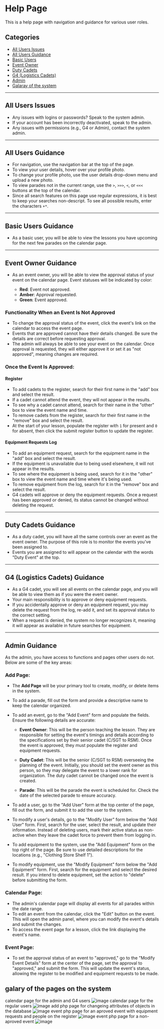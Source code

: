 # Help Page

This is a help page with navigation and guidance for various user roles.

## Categories

- [All Users Issues](#all-users-issues)
- [All Users Guidance](#all-users-guidance)
- [Basic Users](#basic-users)
- [Event Owner](#event-owner)
- [Duty Cadets](#duty-cadets)
- [G4 (Logistics Cadets)](#g4-logistics-cadets)
- [Admin](#admin)
- [Galaray of the system](#galary-of-the-pages-on-the-system)

---

## All Users Issues

- Any issues with logins or passwords? Speak to the system admin.
- If your account has been incorrectly deactivated, speak to the admin.
- Any issues with permissions (e.g., G4 or Admin), contact the system admin.

---

## All Users Guidance

- For navigation, use the navigation bar at the top of the page.
- To view your user details, hover over your profile photo.
- To change your profile photo, use the user details drop-down menu and upload a new photo.
- To view parades not in the current range, use the `>`, `>>>`, `<`, or `<<<` buttons at the top of the calendar.
- Since all search features on this page use regular expressions, it is best to keep your searches non-descript. To see all possible results, enter the characters `+*`.

---

## Basic Users Guidance

- As a basic user, you will be able to view the lessons you have upcoming for the next few parades on the calendar page.

---

## Event Owner Guidance

- As an event owner, you will be able to view the approval status of your event on the calendar page. Event statuses will be indicated by color:

  - **Red**: Event not approved.
  - **Amber**: Approval requested.
  - **Green**: Event approved.

### Functionality When an Event Is Not Approved

- To change the approval status of the event, click the event's link on the calendar to access the event page.
- Events that are approved cannot have their details changed. Be sure the details are correct before requesting approval.
- The admin will always be able to see your event on the calendar. Once approval is requested, they will either approve it or set it as "not approved", meaning changes are required.

### Once the Event Is Approved:

#### Register

- To add cadets to the register, search for their first name in the "add" box and select the result.
- If a cadet cannot attend the event, they will not appear in the results.
- To see why a cadet cannot attend, search for their name in the "other" box to view the event name and time.
- To remove cadets from the register, search for their first name in the "remove" box and select the result.
- At the start of your lesson, populate the register with `1` for present and `0` for absent, then click the submit register button to update the register.

#### Equipment Requests Log

- To add an equipment request, search for the equipment name in the "add" box and select the result.
- If the equipment is unavailable due to being used elsewhere, it will not appear in the results.
- To see where the equipment is being used, search for it in the "other" box to view the event name and time where it's being used.
- To remove equipment from the log, search for it in the "remove" box and select the result.
- G4 cadets will approve or deny the equipment requests. Once a request has been approved or denied, its status cannot be changed without deleting the request.

---

## Duty Cadets Guidance

- As a duty cadet, you will have all the same controls over an event as the event owner. The purpose of this role is to monitor the events you've been assigned to.
- Events you are assigned to will appear on the calendar with the words "Duty Event" at the top.

---

## G4 (Logistics Cadets) Guidance

- As a G4 cadet, you will see all events on the calendar page, and you will be able to view them as if you were the event owner.
- Your main responsibility is to approve or deny equipment requests.
- If you accidentally approve or deny an equipment request, you may delete the request from the log, re-add it, and set its approval status to the correct setting.
- When a request is denied, the system no longer recognizes it, meaning it will appear as available in future searches for equipment.

---

## Admin Guidance

As the admin, you have access to functions and pages other users do not. Below are some of the key areas:

### Add Page:

- The **Add Page** will be your primary tool to create, modify, or delete items in the system.
- To add a parade, fill out the form and provide a descriptive name to keep the calendar organized.
- To add an event, go to the "Add Event" form and populate the fields. Ensure the following details are accurate:
  
  - **Event Owner**: This will be the person teaching the lesson. They are responsible for setting the event's timings and details according to the specifications set by their senior cadet (C/SGT to RSM). Once the event is approved, they must populate the register and equipment requests.
  
  - **Duty Cadet**: This will be the senior (C/SGT to RSM) overseeing the planning of the event. Initially, you should set the event owner as this person, so they may delegate the event to a lower rank for organization. The duty cadet cannot be changed once the event is created.
  
  - **Parade**: This will be the parade the event is scheduled for. Check the date of the selected parade to ensure accuracy.

- To add a user, go to the "Add User" form at the top center of the page, fill out the form, and submit it to add the user to the system.
- To modify a user's details, go to the "Modify User" form below the "Add User" form. First, search for the user, select the result, and update their information. Instead of deleting users, mark their active status as non-active when they leave the cadet force to prevent them from logging in.

- To add equipment to the system, use the "Add Equipment" form on the top right of the page. Be sure to use detailed descriptions for the locations (e.g., "Clothing Store Shelf 1").
- To modify equipment, use the "Modify Equipment" form below the "Add Equipment" form. First, search for the equipment and select the desired result. If you intend to delete equipment, set the action to "delete" before submitting the form.

### Calendar Page:

- The admin's calendar page will display all events for all parades within the date range.
- To edit an event from the calendar, click the "Edit" button on the event. This will open the admin panel, where you can modify the event's details and submit the changes.
- To access the event page for a lesson, click the link displaying the event's name.

### Event Page:

- To set the approval status of an event to "approved," go to the "Modify Event Details" form at the center of the page, set the approval to "approved," and submit the form. This will update the event's status, allowing the register to be modified and equipment requests to be made.

## galary of the pages on the system

calendar page for the admin and G4 users
![image](https://github.com/user-attachments/assets/16bc7a22-5f80-45d6-aa29-6d6b6f1b76df)
calendar page for the regular users
![image](https://github.com/user-attachments/assets/b5fb8107-986a-43c4-8009-a20adba023cb)
add php page for changeing attributes of objects in the database
![image](https://github.com/user-attachments/assets/6f10796d-0ad6-499f-91c7-ebc39f549023)
event php page for an aproved event with equipment requests and people on the register
![image](https://github.com/user-attachments/assets/653770fc-5ea4-4d9f-86c4-d19bd523fc98)
event php page for a non-aproved event
![image](https://github.com/user-attachments/assets/625f9102-8367-49ea-a30b-3fe60a1f6d26)

